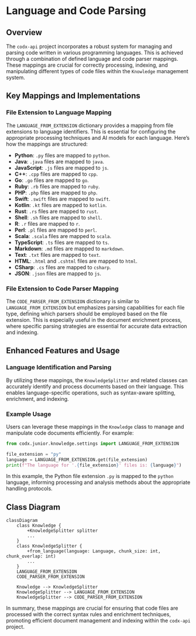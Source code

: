 
# Language and Code Parsing

## Overview

The `codx-api` project incorporates a robust system for managing and parsing code written in various programming languages. This is achieved through a combination of defined language and code parser mappings. These mappings are crucial for correctly processing, indexing, and manipulating different types of code files within the `Knowledge` management system.

## Key Mappings and Implementations

### File Extension to Language Mapping

The `LANGUAGE_FROM_EXTENSION` dictionary provides a mapping from file extensions to language identifiers. This is essential for configuring the appropriate processing techniques and AI models for each language. Here’s how the mappings are structured:

- **Python**: `.py` files are mapped to `python`.
- **Java**: `.java` files are mapped to `java`.
- **JavaScript**: `.js` files are mapped to `js`.
- **C++**: `.cpp` files are mapped to `cpp`.
- **Go**: `.go` files are mapped to `go`.
- **Ruby**: `.rb` files are mapped to `ruby`.
- **PHP**: `.php` files are mapped to `php`.
- **Swift**: `.swift` files are mapped to `swift`.
- **Kotlin**: `.kt` files are mapped to `kotlin`.
- **Rust**: `.rs` files are mapped to `rust`.
- **Shell**: `.sh` files are mapped to `shell`.
- **R**: `.r` files are mapped to `r`.
- **Perl**: `.pl` files are mapped to `perl`.
- **Scala**: `.scala` files are mapped to `scala`.
- **TypeScript**: `.ts` files are mapped to `ts`.
- **Markdown**: `.md` files are mapped to `markdown`.
- **Text**: `.txt` files are mapped to `text`.
- **HTML**: `.html` and `.cshtml` files are mapped to `html`.
- **CSharp**: `.cs` files are mapped to `csharp`.
- **JSON**: `.json` files are mapped to `js`.

### File Extension to Code Parser Mapping

The `CODE_PARSER_FROM_EXTENSION` dictionary is similar to `LANGUAGE_FROM_EXTENSION` but emphasizes parsing capabilities for each file type, defining which parsers should be employed based on the file extension. This is especially useful in the document enrichment process, where specific parsing strategies are essential for accurate data extraction and indexing.

## Enhanced Features and Usage

### Language Identification and Parsing

By utilizing these mappings, the `KnowledgeSplitter` and related classes can accurately identify and process documents based on their language. This enables language-specific operations, such as syntax-aware splitting, enrichment, and indexing.

### Example Usage

Users can leverage these mappings in the `Knowledge` class to manage and manipulate code documents efficiently. For example:

```python
from codx.junior.knowledge.settings import LANGUAGE_FROM_EXTENSION

file_extension = "py"
language = LANGUAGE_FROM_EXTENSION.get(file_extension)
print(f"The language for '.{file_extension}' files is: {language}")
```

In this example, the Python file extension `.py` is mapped to the `python` language, informing processing and analysis methods about the appropriate handling protocols.

## Class Diagram

```mermaid
classDiagram
    class Knowledge {
        +KnowledgeSplitter splitter
        ...
    }
    class KnowledgeSplitter {
        +from_language(language: Language, chunk_size: int, chunk_overlap: int)
        ...
    }
    LANGUAGE_FROM_EXTENSION
    CODE_PARSER_FROM_EXTENSION

    Knowledge --> KnowledgeSplitter
    KnowledgeSplitter --> LANGUAGE_FROM_EXTENSION
    KnowledgeSplitter --> CODE_PARSER_FROM_EXTENSION
```

In summary, these mappings are crucial for ensuring that code files are processed with the correct syntax rules and enrichment techniques, promoting efficient document management and indexing within the `codx-api` project.